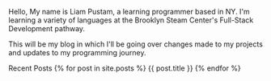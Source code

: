 Hello, My name is Liam Pustam, a learning programmer based in NY. I'm learning a variety of languages at the Brooklyn Steam Center's Full-Stack Development pathway.

This will be my blog in which I'll be going over changes made to my projects and updates to my programming journey.


Recent Posts
{% for post in site.posts %}
{{ post.title }}
{% endfor %}